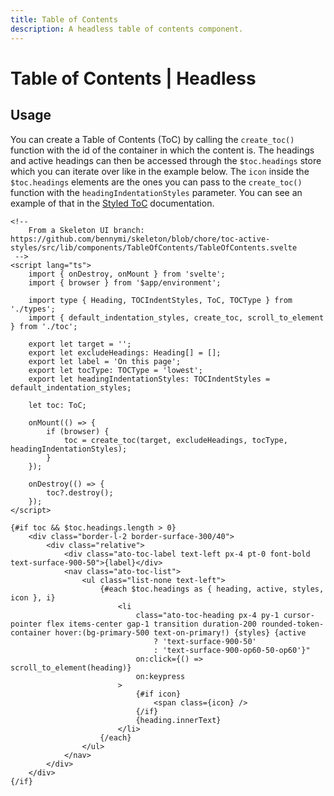 ```yaml
---
title: Table of Contents
description: A headless table of contents component.
---
```


# Table of Contents | Headless

## Usage

You can create a Table of Contents (ToC) by calling the `create_toc()` function with the id of the container in which the content is. The headings and active headings can then be accessed through the `$toc.headings` store which you can iterate over like in the example below. The `icon` inside the `$toc.headings` elements are the ones you can pass to the `create_toc()` function with the `headingIndentationStyles` parameter. You can see an example of that in the [Styled ToC](http://localhost:5173/docs/components/toc) documentation.

```svelte
<!-- 
	From a Skeleton UI branch: https://github.com/bennymi/skeleton/blob/chore/toc-active-styles/src/lib/components/TableOfContents/TableOfContents.svelte
 -->
<script lang="ts">
	import { onDestroy, onMount } from 'svelte';
	import { browser } from '$app/environment';

	import type { Heading, TOCIndentStyles, ToC, TOCType } from './types';
	import { default_indentation_styles, create_toc, scroll_to_element } from './toc';

	export let target = '';
	export let excludeHeadings: Heading[] = [];
	export let label = 'On this page';
	export let tocType: TOCType = 'lowest';
	export let headingIndentationStyles: TOCIndentStyles = default_indentation_styles;

	let toc: ToC;

	onMount(() => {
		if (browser) {
			toc = create_toc(target, excludeHeadings, tocType, headingIndentationStyles);
		}
	});

	onDestroy(() => {
		toc?.destroy();
	});
</script>

{#if toc && $toc.headings.length > 0}
	<div class="border-l-2 border-surface-300/40">
		<div class="relative">
			<div class="ato-toc-label text-left px-4 pt-0 font-bold text-surface-900-50">{label}</div>
			<nav class="ato-toc-list">
				<ul class="list-none text-left">
					{#each $toc.headings as { heading, active, styles, icon }, i}
						<li
							class="ato-toc-heading px-4 py-1 cursor-pointer flex items-center gap-1 transition duration-200 rounded-token-container hover:(bg-primary-500 text-on-primary!) {styles} {active
								? 'text-surface-900-50'
								: 'text-surface-900-op60-50-op60'}"
							on:click={() => scroll_to_element(heading)}
							on:keypress
						>
							{#if icon}
								<span class={icon} />
							{/if}
							{heading.innerText}
						</li>
					{/each}
				</ul>
			</nav>
		</div>
	</div>
{/if}
```